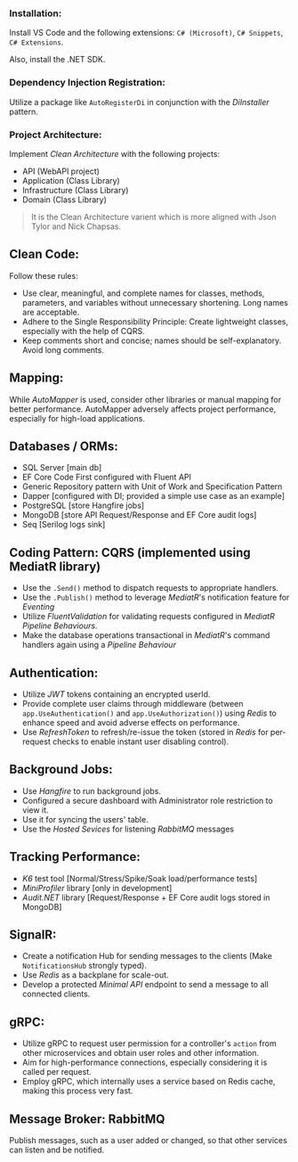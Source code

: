 ### Installation:

Install VS Code and the following extensions: `C# (Microsoft)`, `C# Snippets`, `C# Extensions`.

Also, install the .NET SDK.

### Dependency Injection Registration:

Utilize a package like `AutoRegisterDi` in conjunction with the *DiInstaller* pattern.

### Project Architecture:

Implement *Clean Architecture* with the following projects:

- API (WebAPI project)
- Application (Class Library)
- Infrastructure (Class Library)
- Domain (Class Library)

> It is the Clean Architecture varient which is more aligned with Json Tylor and Nick Chapsas. 

## Clean Code:

Follow these rules:

- Use clear, meaningful, and complete names for classes, methods, parameters, and variables without unnecessary shortening. Long names are acceptable.
- Adhere to the Single Responsibility Principle: Create lightweight classes, especially with the help of CQRS.
- Keep comments short and concise; names should be self-explanatory. Avoid long comments.

## Mapping:

While *AutoMapper* is used, consider other libraries or manual mapping for better performance. AutoMapper adversely affects project performance, especially for high-load applications.

## Databases / ORMs:

- SQL Server [main db]
- EF Core Code First configured with Fluent API
- Generic Repository pattern with Unit of Work and Specification Pattern
- Dapper [configured with DI; provided a simple use case as an example]
- PostgreSQL [store Hangfire jobs]
- MongoDB [store API Request/Response and EF Core audit logs]
- Seq [Serilog logs sink]
  
## Coding Pattern: CQRS (implemented using MediatR library)

- Use the `.Send()` method to dispatch requests to appropriate handlers.
- Use the `.Publish()` method to leverage *MediatR*'s notification feature for *Eventing*
- Utilize *FluentValidation* for validating requests configured in *MediatR Pipeline Behaviours*.
- Make the database operations transactional in *MediatR*'s command handlers again using a *Pipeline Behaviour*
  
## Authentication:

- Utilize *JWT* tokens containing an encrypted userId.
- Provide complete user claims through middleware (between `app.UseAuthentication()` and `app.UseAuthorization()`) using *Redis* to enhance speed and avoid adverse effects on performance.
- Use *RefreshToken* to refresh/re-issue the token (stored in *Redis* for per-request checks to enable instant user disabling control).
  
## Background Jobs:

- Use *Hangfire* to run background jobs.
- Configured a secure dashboard with Administrator role restriction to view it.
- Use it for syncing the users' table.
- Use the *Hosted Sevices* for listening *RabbitMQ* messages

## Tracking Performance:

- *K6* test tool [Normal/Stress/Spike/Soak load/performance tests]
- *MiniProfiler* library [only in development]
- *Audit.NET* library [Request/Response + EF Core audit logs stored in MongoDB]
  
## SignalR:

- Create a notification Hub for sending messages to the clients (Make `NotificationsHub` strongly typed).
- Use *Redis* as a backplane for scale-out.
- Develop a protected *Minimal API* endpoint to send a message to all connected clients.
  
## gRPC:

- Utilize gRPC to request user permission for a controller's `action` from other microservices and obtain user roles and other information.
- Aim for high-performance connections, especially considering it is called per request.
- Employ gRPC, which internally uses a service based on Redis cache, making this process very fast.
  
## Message Broker: RabbitMQ

Publish messages, such as a user added or changed, so that other services can listen and be notified.
